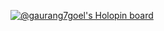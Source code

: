 
[![@gaurang7goel's Holopin board](https://holopin.io/api/user/board?user=gaurang7goel)](https://holopin.io/@gaurang7goel)
